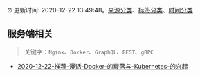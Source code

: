 :alarm_clock: 更新时间: 2020-12-22 13:49:48。[来源分类](../README.md)、[标签分类](../TAGS.md)、[时间分类](../TIMELINE.md)

## 服务端相关


> 关键字：`Nginx`、`Docker`、`GraphQL`、`REST`、`gRPC`



- [2020-12-22-推荐-漫话-Docker-的衰落与-Kubernetes-的兴起](https://toutiao.io/k/h3ooyse) 